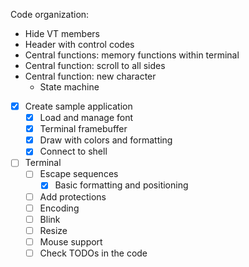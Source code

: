 Code organization:
  - Hide VT members
  - Header with control codes
  - Central functions: memory functions within terminal
  - Central function: scroll to all sides
  - Central function: new character
    - State machine


-[x] Create sample application
  - [x] Load and manage font
  - [x] Terminal framebuffer
  - [x] Draw with colors and formatting
  - [x] Connect to shell
- [ ] Terminal
  - [ ] Escape sequences
    - [x] Basic formatting and positioning
  - [ ] Add protections
  - [ ] Encoding
  - [ ] Blink
  - [ ] Resize
  - [ ] Mouse support
  - [ ] Check TODOs in the code
